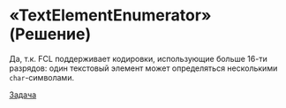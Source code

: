 # «TextElementEnumerator» (Решение)

Да, т.к. FCL поддерживает кодировки, использующие больше 16-ти разрядов: один текстовый элемент может определяться несколькими `char`-символами.

[Задача](./TextElementEnumerator-Q.md)